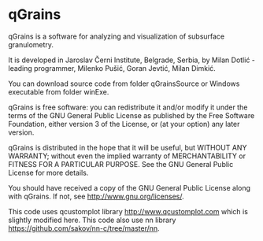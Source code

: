 # qGrains
qGrains is a software for analyzing and visualization of subsurface granulometry. 

It is developed in Jaroslav Černi Institute, Belgrade, Serbia, by
Milan Dotlić - leading programmer,
Milenko Pušić, Goran Jevtić, Milan Dimkić.

You can download source code from folder qGrainsSource or Windows executable from folder winExe.

qGrains is free software: you can redistribute it and/or modify
it under the terms of the GNU General Public License as published by
the Free Software Foundation, either version 3 of the License, or
(at your option) any later version.

qGrains is distributed in the hope that it will be useful,
but WITHOUT ANY WARRANTY; without even the implied warranty of
MERCHANTABILITY or FITNESS FOR A PARTICULAR PURPOSE.  See the
GNU General Public License for more details.

You should have received a copy of the GNU General Public License
along with qGrains. If not, see <http://www.gnu.org/licenses/>.

This code uses qcustomplot library <http://www.qcustomplot.com> which is slightly modified here. This code also use nn library <https://github.com/sakov/nn-c/tree/master/nn>. 
